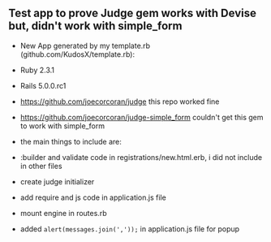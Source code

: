 ## Test app to prove Judge gem works with Devise but, didn't work with simple_form
- New App generated by my template.rb (github.com/KudosX/template.rb):
- Ruby 2.3.1
- Rails 5.0.0.rc1

- https://github.com/joecorcoran/judge this repo worked fine
- https://github.com/joecorcoran/judge-simple_form couldn't get this gem to work with simple_form
- the main things to include are:
- :builder and validate code in registrations/new.html.erb, i did not include in other files
- create judge initializer
- add require and js code in application.js file
- mount engine in routes.rb
- added `alert(messages.join(','));` in application.js file for popup
